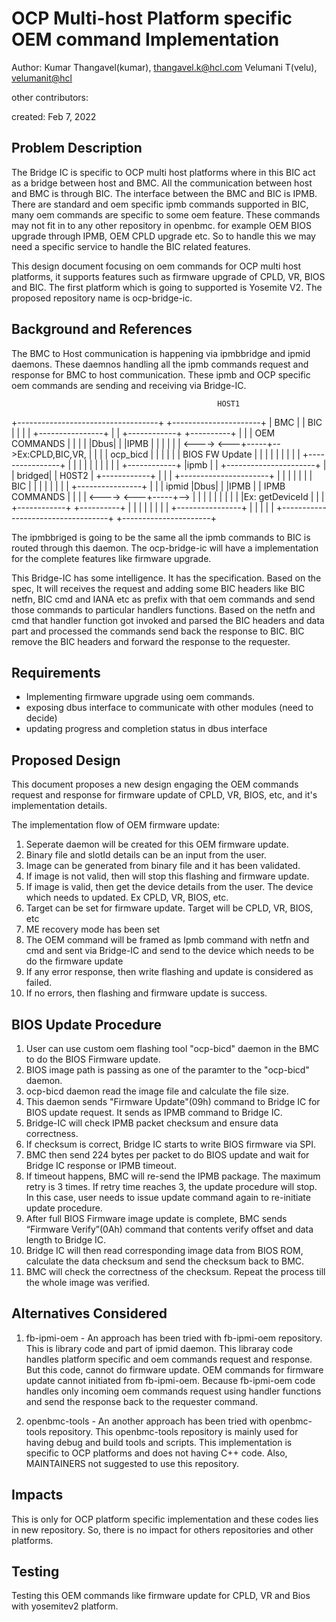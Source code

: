 # OCP Multi-host Platform specific OEM command Implementation

Author:
   Kumar Thangavel(kumar), [thangavel.k@hcl.com](mailto:thangavel.k@hcl.com)
   Velumani T(velu),  [velumanit@hcl](mailto:velumanit@hcl.com)

other contributors:

created:
    Feb 7, 2022

## Problem Description

The Bridge IC is specific to OCP multi host platforms where in this BIC act as
a bridge between host and BMC. All the communication between host and BMC is
through BIC. The interface between the BMC and BIC is IPMB. There are standard
and oem specific ipmb commands supported in BIC, many oem commands are specific
to some oem feature. These commands may not fit in to any other repository in
openbmc. for example OEM BIOS upgrade through IPMB, OEM CPLD upgrade etc. So to
handle this we may need a specific service to handle the BIC related features.

This design document focusing on oem commands for OCP multi host platforms, it
supports features such as firmware upgrade of CPLD, VR, BIOS and BIC. The first
platform which is going to supported is Yosemite V2. The proposed repository
name is ocp-bridge-ic.

## Background and References

The BMC to Host communication is happening via ipmbbridge and ipmid daemons.
These daemnos handling all the ipmb commands request and response for BMC to
host communication. These ipmb and OCP specific oem commands are sending and
receiving via Bridge-IC.

                                                  HOST1
+-----------------------------------+     +----------------------+
|                BMC                |     |        BIC           |
|                                   |     |  +----------------+  |
|  +------------+    +----------+   |     |  |   OEM COMMANDS |  |
|  |            |Dbus|          |   |IPMB |  |                |  |
|  |            <---->          <---+-----+-->Ex:CPLD,BIC,VR, |  |
|  |  ocp_bicd  |    |          |   |     |  | BIOS FW Update |  |
|  |            |    |          |   |     |  +----------------+  |
|  |            |    |          |   |     |                      |
|  +------------+    |ipmb      |   |     +----------------------+
|                    |   bridged|   |             H0ST2
|  +------------+    |          |   |     +----------------------+
|  |            |    |          |   |     |        BIC           |
|  |            |    |          |   |     |  +----------------+  |
|  |   ipmid    |Dbus|          |   |IPMB |  | IPMB COMMANDS  |  |
|  |            <---->          <---+-----+-->                |  |
|  |            |    |          |   |     |  |Ex: getDeviceId |  |
|  +------------+    +----------+   |     |  |                |  |
|                                   |     |  +----------------+  |
|                                   |     |                      |
+-----------------------------------+     +----------------------+
                                                 
The ipmbbriged is going to be the same all the ipmb commands to BIC is routed
through this daemon. The ocp-bridge-ic will have a implementation for the
complete features like firmware upgrade.

This Bridge-IC has some intelligence. It has the specification. Based on the
spec, It will receives the request and adding some BIC headers like BIC netfn,
BIC cmd and IANA etc as prefix with that oem commands and send those commands
to particular handlers functions. Based on the netfn and cmd that handler
function got invoked and parsed the BIC headers and data part and processed
the commands send back the response to BIC. BIC remove the BIC headers and
forward the response to the requester.

## Requirements

* Implementing firmware upgrade using oem commands.
* exposing dbus interface to communicate with other modules (need to decide)
* updating progress and completion status in dbus interface

## Proposed Design

This document proposes a new design engaging the OEM commands request and
response for firmware update of CPLD, VR, BIOS, etc, and it's implementation
details.

The implementation flow of OEM firmware update:

1) Seperate daemon will be created for this OEM firmware update.
2) Binary file and slotId details can be an input from the user.
3) Image can be generated from binary file and it has been validated.
4) If image is not valid, then will stop this flashing and firmware update.
5) If image is valid, then get the device details from the user. The device
which needs to updated. Ex CPLD, VR, BIOS, etc.
6) Target can be set for firmware update. Target will be CPLD, VR, BIOS, etc
7) ME recovery mode has been set
8) The OEM command will be framed as Ipmb command with netfn and cmd and sent
via Bridge-IC and send to the device which needs to be do the firmware update
9) If any error response, then write flashing and update is considered as
failed.
10) If no errors, then flashing and firmware update is success.

## BIOS Update Procedure

1) User can use custom oem flashing tool "ocp-bicd" daemon in the BMC to do the
   BIOS Firmware update.
2) BIOS image path is passing as one of the paramter to the "ocp-bicd" daemon.
3) ocp-bicd daemon read the image file and calculate the file size.
4) This daemon sends "Firmware Update"(09h) command to Bridge IC for BIOS update
   request. It sends as IPMB command to Bridge IC.
5) Bridge-IC will check IPMB packet checksum and ensure data correctness.
6) If checksum is correct, Bridge IC starts to write BIOS firmware via SPI.
7) BMC then send 224 bytes per packet to do BIOS update and wait for Bridge IC
   response or IPMB timeout.
8) If timeout happens, BMC will re-send the IPMB package. The maximum retry is
   3 times. If retry time reaches 3, the update procedure will stop. In this
   case, user needs to issue update command again to re-initiate update
   procedure.
9) After full BIOS Firmware image update is complete, BMC sends
   “Firmware Verify”(0Ah) command that contents verify offset and data length
   to Bridge IC.
10) Bridge IC will then read corresponding image data from BIOS ROM, calculate
    the data checksum and send the checksum back to BMC.
11) BMC will check the correctness of the checksum. Repeat the process till the
    whole image was verified.

## Alternatives Considered

1) fb-ipmi-oem - An approach has been tried with fb-ipmi-oem repository. This
   is library code and part of ipmid daemon. This libraray code handles platform
   specific and oem commands request and response. But this code, cannot do
   firmware update. OEM commands for firmware update cannot initiated from
   fb-ipmi-oem. Because fb-ipmi-oem code handles only incoming oem commands
   request using handler functions and send the response back to the requester
   command.

2) openbmc-tools - An another approach has been tried with openbmc-tools
   repository. This openbmc-tools repository is mainly used for having debug
   and build tools and scripts. This implementation is specific to OCP
   platforms and does not having C++ code. Also, MAINTAINERS not suggested to
   use this repository.

## Impacts

This is only for OCP platform specific implementation and these codes lies in
new repository. So, there is no impact for others repositories and other
platforms.

## Testing

Testing this OEM commands like firmware update for CPLD, VR and Bios with yosemitev2
platform.

